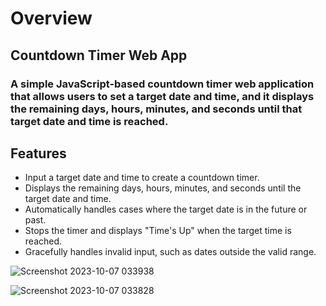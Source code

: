 # Overview
## Countdown Timer Web App
### A simple JavaScript-based countdown timer web application that allows users to set a target date and time, and it displays the remaining days, hours, minutes, and seconds until that target date and time is reached.

## Features
- Input a target date and time to create a countdown timer.
- Displays the remaining days, hours, minutes, and seconds until the target date and time.
- Automatically handles cases where the target date is in the future or past.
- Stops the timer and displays "Time's Up" when the target time is reached.
- Gracefully handles invalid input, such as dates outside the valid range.

![Screenshot 2023-10-07 033938](https://github.com/Pradhyumna789/Counter_Timer_JS/assets/45138354/25cd6920-0a46-4582-a2d2-113361a330bc)

![Screenshot 2023-10-07 033828](https://github.com/Pradhyumna789/Counter_Timer_JS/assets/45138354/93aa7fe6-2ed2-4a9c-83d6-690346952f46)
